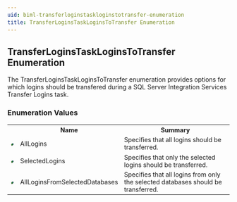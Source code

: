 ```yaml
---
uid: biml-transferloginstaskloginstotransfer-enumeration
title: TransferLoginsTaskLoginsToTransfer Enumeration
---
```


## TransferLoginsTaskLoginsToTransfer Enumeration

<div class="LanguageSummary"><div class ="SummaryItem">The TransferLoginsTaskLoginsToTransfer enumeration provides options for which logins should be transfered during a SQL Server Integration Services Transfer Logins task.</div></div>
<div class="EnumValueGroup">

### Enumeration Values

<table id="EnumValue" class="MemberList"><tbody><tr><th class="MemberTypeIconColumnHeader">&nbsp;</th><th class="MemberNameColumnHeader">Name</th><th class="MemberSummaryColumnHeader">Summary</th></tr><tr class="cd0"><td align="center" class="MemberTypeIcon"><img src="enumValue.png"></img></td><td class="MemberName">AllLogins</td><td class="MemberSummary"><div class ="SummaryItem">Specifies that all logins should be transferred.</div></td></tr><tr class="cd1"><td align="center" class="MemberTypeIcon"><img src="enumValue.png"></img></td><td class="MemberName">SelectedLogins</td><td class="MemberSummary"><div class ="SummaryItem">Specifies that only the selected logins should be transferred.</div></td></tr><tr class="cd0"><td align="center" class="MemberTypeIcon"><img src="enumValue.png"></img></td><td class="MemberName">AllLoginsFromSelectedDatabases</td><td class="MemberSummary"><div class ="SummaryItem">Specifies that all logins from only the selected databases should be transferred.</div></td></tr></tbody></table>
</div>